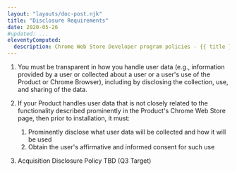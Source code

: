 ```yaml
---
layout: "layouts/doc-post.njk"
title: "Disclosure Requirements"
date: 2020-05-26
#updated: ...
eleventyComputed:
  description: Chrome Web Store Developer program policies - {{ title }}
---
```


<!--lint disable no-smart-quotes-->

1.  You must be transparent in how you handle user data (e.g., information provided by a user or collected about a user or a user's use of the Product or Chrome Browser), including by disclosing the collection, use, and sharing of the data.

1.  If your Product handles user data that is not closely related to the functionality described prominently in the Product's Chrome Web Store page, then prior to installation, it must:

    1.  Prominently disclose what user data will be collected and how it will be used
    1.  Obtain the user's affirmative and informed consent for such use

1.  Acquisition Disclosure Policy TBD (Q3 Target)
